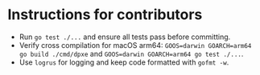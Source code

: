 # Instructions for contributors

* Run `go test ./...` and ensure all tests pass before committing.
* Verify cross compilation for macOS arm64:
  `GOOS=darwin GOARCH=arm64 go build ./cmd/dpxe` and `GOOS=darwin GOARCH=arm64 go test ./...`.
* Use `logrus` for logging and keep code formatted with `gofmt -w`.
